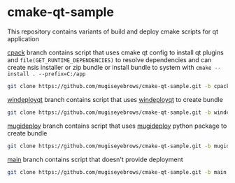 # cmake-qt-sample

This repository contains variants of build and deploy cmake scripts for qt application

[cpack](https://github.com/mugiseyebrows/cmake-qt-sample/tree/cpack) branch contains script that uses cmake qt config to install qt plugins and `file(GET_RUNTIME_DEPENDENCIES)` to resolve dependencies and can create nsis installer or zip bundle or install bundle to system with `cmake --install . --prefix=C:/app`

```bash
git clone https://github.com/mugiseyebrows/cmake-qt-sample.git -b cpack cmake-qt-sample-cpack
```

[windeployqt](https://github.com/mugiseyebrows/cmake-qt-sample/tree/windeployqt) branch contains script that uses [windeployqt](https://doc.qt.io/qt-5/windows-deployment.html) to create bundle

```bash
git clone https://github.com/mugiseyebrows/cmake-qt-sample.git -b windeployqt cmake-qt-sample-windeployqt
```

[mugideploy](https://github.com/mugiseyebrows/cmake-qt-sample/tree/mugideploy) branch contains script that uses [mugideploy](https://github.com/mugiseyebrows/mugideploy) python package to create bundle

```bash
git clone https://github.com/mugiseyebrows/cmake-qt-sample.git -b mugideploy cmake-qt-sample-mugideploy
```

[main](https://github.com/mugiseyebrows/cmake-qt-sample) branch contains script that doesn't provide deployment

```bash
git clone https://github.com/mugiseyebrows/cmake-qt-sample.git -b main cmake-qt-sample-main
```


